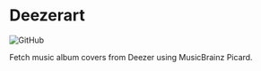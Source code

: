 # Deezerart
![GitHub](https://img.shields.io/github/license/livingsilver94/deezerart)

Fetch music album covers from Deezer using MusicBrainz Picard.
